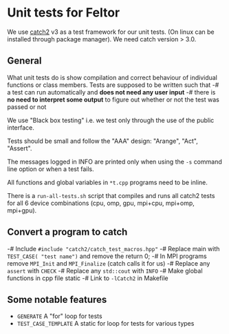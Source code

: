 # Unit tests for Feltor


We use [catch2](https://github.com/catchorg/Catch2) v3 as a test framework for our unit tests.
(On linux can be installed through package manager).
We need catch version > 3.0.

## General

What unit tests do is show compilation and correct behaviour of individual functions or class members.
Tests are supposed to be written such that
 -# a test can run automatically and **does not need any user input**
 -# there is **no need to interpret some output** to figure out whether or not the test was passed or not

We use "Black box testing" i.e. we test only through the use of the public interface.

Tests should be small and follow the "AAA" design: "Arange", "Act", "Assert".

The messages logged in INFO are printed only when using the `-s` command line option or when a test fails.

All functions and global variables in `*t.cpp` programs need to be inline.

There is a `run-all-tests.sh` script that compiles and runs all catch2 tests for all 6 device combinations (cpu, omp, gpu, mpi+cpu, mpi+omp, mpi+gpu).

## Convert a program to catch

 -# Include `#include "catch2/catch_test_macros.hpp"`
 -# Replace main with `TEST_CASE( "test name")` and remove the return 0;
 -# In MPI programs remove `MPI_Init` and  `MPI_Finalize` (catch calls it for us)
 -# Replace any `assert` with `CHECK`
 -# Replace any `std::cout` with `INFO`
 -# Make global functions in cpp file static
 -# Link to `-lCatch2` in Makefile

## Some notable features
 - `GENERATE` A "for" loop for tests
 - `TEST_CASE_TEMPLATE` A static for loop for tests for various types
